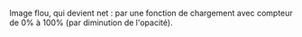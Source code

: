 Image flou, qui devient net : par une fonction de chargement avec compteur de 0% à 100% (par diminution de l'opacité). 
